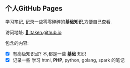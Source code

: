 ## 个人GitHub Pages

学习笔记, 记录一些零零碎碎的**基础知识**,方便自己查看.

访问地址:
     [:rocket: itaken.github.io](https://itaken.github.io)

包含的内容:
- [x] 有<del>高级</del>知识点? 不,都是一些 **基础** 知识
- [x] 记录一些 学习 html, **PHP**, python, golang, spark 的笔记
